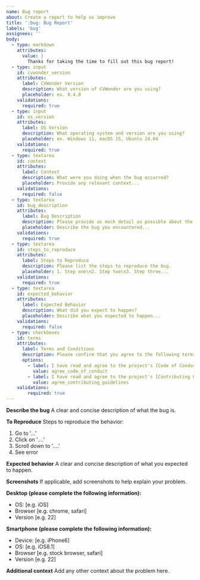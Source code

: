 ```yaml
---
name: Bug report
about: Create a report to help us improve
title: ':bug: Bug Report'
labels: 'bug'
assignees: ''
body:
  - type: markdown
    attributes:
      value: |
        Thanks for taking the time to fill out this bug report!
  - type: input
    id: cvwonder_version
    attributes:
      label: CVWonder Version
      description: What version of CVWonder are you using?
      placeholder: ex. 0.4.0
    validations:
      required: true
  - type: input
    id: os_version
    attributes:
      label: OS Version
      description: What operating system and version are you using?
      placeholder: ex. Windows 11, macOS 15, Ubuntu 24.04
    validations:
      required: true
  - type: textarea
    id: context
    attributes:
      label: Context
      description: What were you doing when the bug occurred?
      placeholder: Provide any relevant context...
    validations:
      required: false
  - type: textarea
    id: bug_description
    attributes:
      label: Bug Description
      description: Please provide as much detail as possible about the bug.
      placeholder: Describe the bug you encountered...
    validations:
      required: true
  - type: textarea
    id: steps_to_reproduce
    attributes:
      label: Steps to Reproduce
      description: Please list the steps to reproduce the bug.
      placeholder: 1. Step one\n2. Step two\n3. Step three...
    validations:
      required: true
  - type: textarea
    id: expected_behavior
    attributes:
      label: Expected Behavior
      description: What did you expect to happen?
      placeholder: Describe what you expected to happen...
    validations:
      required: false
  - type: checkboxes
    id: terms
    attributes:
      label: Terms and Conditions
      description: Please confirm that you agree to the following terms:
      options:
        - label: I have read and agree to the project's [Code of Conduct](https://github.com/germainlefebvre4/cvwonder/blob/main/CODE_OF_CONDUCT.md).
          value: agree_code_of_conduct
        - label: I have read and agree to the project's [Contributing Guidelines](https://github.com/germainlefebvre4/cvwonder/blob/main/CONTRIBUTING.md).
          value: agree_contributing_guidelines
    validations:
        required: true
---
```


**Describe the bug**
A clear and concise description of what the bug is.

**To Reproduce**
Steps to reproduce the behavior:
1. Go to '...'
2. Click on '....'
3. Scroll down to '....'
4. See error

**Expected behavior**
A clear and concise description of what you expected to happen.

**Screenshots**
If applicable, add screenshots to help explain your problem.

**Desktop (please complete the following information):**
 - OS: [e.g. iOS]
 - Browser [e.g. chrome, safari]
 - Version [e.g. 22]

**Smartphone (please complete the following information):**
 - Device: [e.g. iPhone6]
 - OS: [e.g. iOS8.1]
 - Browser [e.g. stock browser, safari]
 - Version [e.g. 22]

**Additional context**
Add any other context about the problem here.
